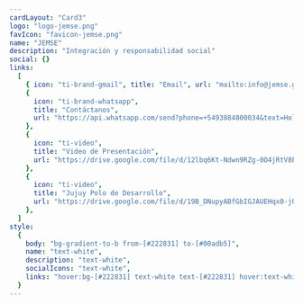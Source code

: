 ```yaml
---
cardLayout: "Card3"
logo: "logo-jemse.png"
favIcon: "favicon-jemse.png"
name: "JEMSE"
description: "Integración y responsabilidad social"
social: {}
links:
  [
    { icon: "ti-brand-gmail", title: "Email", url: "mailto:info@jemse.gob.ar" },
    {
      icon: "ti-brand-whatsapp",
      title: "Contáctanos",
      url: "https://api.whatsapp.com/send?phone=+5493884800034&text=Hola!, vi su contacto en conoceme.com.ar y quería ponerme en contacto con ustedes",
    },
    {
      icon: "ti-video",
      title: "Video de Presentación",
      url: "https://drive.google.com/file/d/12lbq6Kt-Ndwn9RZg-0O4jRtV8EVFHClk/view",
    },
    {
      icon: "ti-video",
      title: "Jujuy Polo de Desarrollo",
      url: "https://drive.google.com/file/d/19B_DNupyABfGbIGJAUEHqx0-j03dEBvT/view",
    },
  ]
style:
  {
    body: "bg-gradient-to-b from-[#222831] to-[#00adb5]",
    name: "text-white",
    description: "text-white",
    socialIcons: "text-white",
    links: "hover:bg-[#222831] text-white text-[#222831] hover:text-white",
  }
---
```

